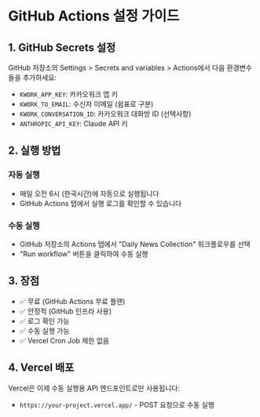 # GitHub Actions 설정 가이드

## 1. GitHub Secrets 설정

GitHub 저장소의 Settings > Secrets and variables > Actions에서 다음 환경변수들을 추가하세요:

- `KWORK_APP_KEY`: 카카오워크 앱 키
- `KWORK_TO_EMAIL`: 수신자 이메일 (쉼표로 구분)
- `KWORK_CONVERSATION_ID`: 카카오워크 대화방 ID (선택사항)
- `ANTHROPIC_API_KEY`: Claude API 키

## 2. 실행 방법

### 자동 실행
- 매일 오전 6시 (한국시간)에 자동으로 실행됩니다
- GitHub Actions 탭에서 실행 로그를 확인할 수 있습니다

### 수동 실행
- GitHub 저장소의 Actions 탭에서 "Daily News Collection" 워크플로우를 선택
- "Run workflow" 버튼을 클릭하여 수동 실행

## 3. 장점

- ✅ 무료 (GitHub Actions 무료 플랜)
- ✅ 안정적 (GitHub 인프라 사용)
- ✅ 로그 확인 가능
- ✅ 수동 실행 가능
- ✅ Vercel Cron Job 제한 없음

## 4. Vercel 배포

Vercel은 이제 수동 실행용 API 엔드포인트로만 사용됩니다:
- `https://your-project.vercel.app/` - POST 요청으로 수동 실행
